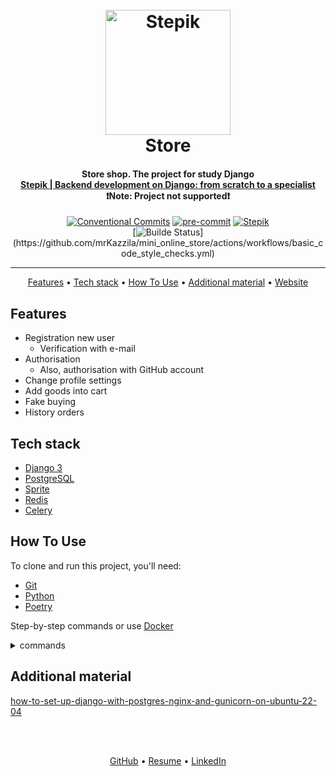 <h1 align="center">
  <br>
  <a href="https://stepik.org/course/125859/info">
    <img src="readme/stepik.jpeg"
    alt="Stepik" width="200">
  </a>
  <br>
  Store
  <br>
</h1>

<h4 align="center">
    Store shop. The project for study Django
    <br>
    <a href="https://stepik.org/course/125859/info" target="_blank">
      Stepik | Backend development on Django: from scratch to a specialist
    </a>
   <br>
    ❗Note: Project not supported❗
</h4>

<div align="center">

[![Conventional Commits](https://img.shields.io/badge/Conventional%20Commits-1.0.0-%23FE5196?logo=conventionalcommits&logoColor=white)](https://conventionalcommits.org)
[![pre-commit](https://img.shields.io/badge/pre--commit-enabled-brightgreen?logo=pre-commit)](https://github.com/pre-commit/pre-commit)
[![Stepik](https://img.shields.io/badge/stepik-course-green)](https://stepik.org/course/101042/info)
 <br>
[![Builde Status](https://github.com/mrKazzila/mini_online_store/actions/workflows/basic_code_style_checks.yml/badge.svg?)](https://github.com/mrKazzila/mini_online_store/actions/workflows/basic_code_style_checks.yml)

</div>
<hr>

<p align="center">
  <a href="#features">Features</a> •
  <a href="#tech-stack">Tech stack</a> •
  <a href="#how-to-use">How To Use</a> •
  <a href="#additional-material">Additional material</a> •
  <a href="https://store-server-test.ru/">Website</a>
</p>


## Features
* Registration new user
  - Verification with e-mail
* Authorisation
  - Also, authorisation with GitHub account
* Change profile settings
* Add goods into cart
* Fake buying
* History orders


## Tech stack
- [Django 3](https://www.djangoproject.com/)
- [PostgreSQL](https://www.postgresql.org/)
- [Sprite](https://stripe.com/)
- [Redis](https://redis.io/)
- [Celery](https://docs.celeryq.dev/en/stable/index.html)


## How To Use
To clone and run this project, you'll need:
- [Git](https://git-scm.com)
- [Python](https://www.python.org/downloads/)
- [Poetry](https://python-poetry.org/docs/#installation)

Step-by-step commands or use [Docker](readme/DOCKER.md)
<details>
<summary>commands</summary>

1. Firstly clone repo
   ```bash
   git clone git@github.com:mrKazzila/mini_online_store.git
   ```

2. Copy an example .env file because the real one is git ignored
   ```bash
   cp env/.env.example env/.env.project
   ```

3. Add env file for db
   ```bash
   touch env/.env.db && echo -e \
   "POSTGRES_DB=store_db\nPOSTGRES_USER=store_username\nPOSTGRES_PASSWORD=store_password" > env/.env.db
   ```

4. Settings Poetry
   ```bash
   poetry config virtualenvs.in-project true
   ```

5. Activate venv
   ```bash
   poetry shell
   ```

6. Install packages
   ```bash
   poetry install
   ```

7. Install pre-commit
    ```bash
    pre-commit install
    ```

8. Move to app dir
    ```bash
   cd app
    ```

9. Run project dependencies, migrations, fill the database with the fixture data etc
   ```bash
   python manage.py migrate
   python manage.py loaddata <path_to_fixture_files>
   python manage.py runserver
   ```

10. Run [Redis Server](https://redis.io/docs/getting-started/installation/)
    ```bash
    redis-server
    ```

11. Run Celery
    ```bash
    celery -A config worker --loglevel=INFO
    ```

12. Test purchase webhook
     ```bash
     stripe listen --forward-to 127.0.0.1:8000/webhook/stripe/
     ```

13. Start yapf (manual)
    ```bash
    yapf --style=.style.yapf -ir -vv app/
    ```

14. Start pre-commit (manual)
    ```bash
    pre-commit run --all-files
    ```

15. Start bandit (manual)
    ```bash
    bandit -c style/bandit.yaml -r app/ -f json -o bandit_report.json
    ```

</details>


## Additional material

[how-to-set-up-django-with-postgres-nginx-and-gunicorn-on-ubuntu-22-04](https://www.digitalocean.com/community/tutorials/how-to-set-up-django-with-postgres-nginx-and-gunicorn-on-ubuntu-22-04#further-troubleshooting)


<br>
<br>
<p align="center">
  <a href="https://github.com/mrKazzila">GitHub</a> •
  <a href="https://mrkazzila.github.io/resume/">Resume</a> •
  <a href="https://www.linkedin.com/in/i-kazakov/">LinkedIn</a>
</p>
